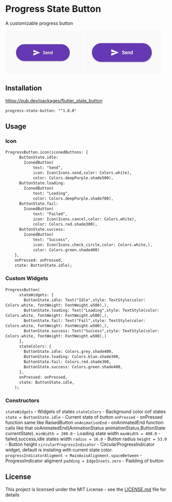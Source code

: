 # Progress State Button

A customizable progress button


![](./medias/failed.gif) ![](./medias/success.gif)


## Installation

https://pub.dev/packages/flutter_state_button

```
progress-state-button: "^1.0.0"
```

## Usage

### Icon

```
ProgressButton.icon(iconedButtons: {
      ButtonState.idle:
        IconedButton(
            text: "Send",
            icon: Icon(Icons.send,color: Colors.white),
            color: Colors.deepPurple.shade500),
      ButtonState.loading:
        IconedButton(
            text: "Loading",
            color: Colors.deepPurple.shade700),
      ButtonState.fail:
        IconedButton(
            text: "Failed",
            icon: Icon(Icons.cancel,color: Colors.white),
            color: Colors.red.shade300),
      ButtonState.success:
        IconedButton(
            text: "Success",
            icon: Icon(Icons.check_circle,color: Colors.white,),
            color: Colors.green.shade400)
    }, 
    onPressed: onPressed,
    state: ButtonState.idle);
```

### Custom Widgets

```
ProgressButton(
      stateWidgets: {
        ButtonState.idle: Text("Idle",style: TextStyle(color: Colors.white, fontWeight: FontWeight.w500),),
        ButtonState.loading: Text("Loading",style: TextStyle(color: Colors.white, fontWeight: FontWeight.w500),),
        ButtonState.fail: Text("Fail",style: TextStyle(color: Colors.white, fontWeight: FontWeight.w500),),
        ButtonState.success: Text("Success",style: TextStyle(color: Colors.white, fontWeight: FontWeight.w500),)
      },
      stateColors: {
        ButtonState.idle: Colors.grey.shade400,
        ButtonState.loading: Colors.blue.shade300,
        ButtonState.fail: Colors.red.shade300,
        ButtonState.success: Colors.green.shade400,
      },
      onPressed: onPressed,
      state: ButtonState.idle,
    );
```

### Constructors

`stateWidgets` - Widgets of states
`stateColors` - Background color oof states
`state = ButtonState.idle` - Current state of button
`onPressed` - onPressed function same like RaisedButton
`onAnimationEnd` - onAnimatedEnd function calls like that onAnimatedEnd(AnimationStatus animationStatus,ButtonState currentState).
`minWidth = 200.0` - Loading state width
`maxWidth = 400.0` - failed,success,idle states width
`radius = 16.0` - Button radius
`height = 53.0` - Button height
`circularProgressIndicator` - CircularProgressIndicator widget, default is instating with current state color.
`progressIndicatorAligment = MainAxisAlignment.spaceBetween` - ProgressIndicator aligment
`padding = EdgeInsets.zero` - Padding of button

## License
This project is licensed under the MIT License - see the [LICENSE.md](LICENSE.md) file for details